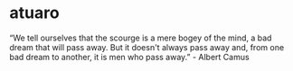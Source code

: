 # atuaro
“We tell ourselves that the scourge is a mere bogey of the mind, a bad dream that will pass away. But it doesn't always pass away and, from one bad dream to another, it is men who pass away.” - Albert Camus
